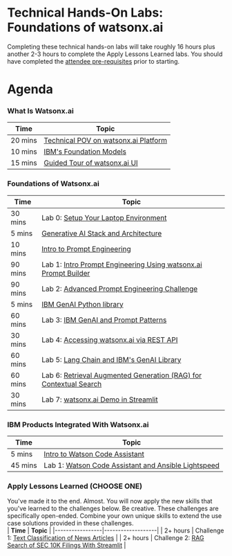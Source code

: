 # Technical Hands-On Labs: Foundations of watsonx.ai 
Completing these technical hands-on labs will take roughly 16 hours plus another 2-3 hours to complete the Apply Lessons Learned labs. You should have completed the [attendee pre-requisites](attendee-prerequisites.md) prior to starting.

# Agenda
### What Is Watsonx.ai
| **Time**        | **Topic** |
|-----------------|-------------------|
| 20 mins  | [Technical POV on watsonx.ai Platform](watsonxai-platform.md) | 
| 10 mins  | [IBM's Foundation Models](ibm-foundation-models.md) | 
| 15 mins  | [Guided Tour of watsonx.ai UI](https://ibm.box.com/s/vcebyqr1kzy9hj8z6xssq2ryq18cdk2q)  | 

### Foundations of Watsonx.ai
| **Time**        | **Topic** |
|-----------------|-------------------|
| 30 mins  | Lab 0: [Setup Your Laptop Environment](./self-guided-labs/level-1/lab-0-laptop-environment-setup)|  
|  5 mins  | [Generative AI Stack and Architecture](https://ibm.box.com/s/8imh3ymwmatab3x94u332fnzbg0tgq1z)   | 
| 10 mins  | [Intro to Prompt Engineering](https://ibm.box.com/s/acqea8ukzmgzdel7gxp2fcrnqm8p7vvp)   |  
| 90 mins  | Lab 1: [Intro Prompt Engineering Using watsonx.ai Prompt Builder](./self-guided-labs/level-1/lab-01-intro-to-prompt-engineering) |  
| 90 mins  | Lab 2: [Advanced Prompt Engineering Challenge](./self-guided-labs/level-1/lab-02-advanced-prompt-engineering)   |  
|  5 mins  | [IBM GenAI Python library](https://ibm.box.com/s/ufqc0h9q6jc7f01yxym3ji32yqnuvpsl) | 
| 60 mins  | Lab 3: [IBM GenAI and Prompt Patterns](./self-guided-labs/level-1/lab-03-genai-and-prompt-patterns) | 
| 30 mins  | Lab 4: [Accessing watsonx.ai via REST API](./self-guided-labs/level-1/lab-04-genai-rest-api) | 
| 60 mins  | Lab 5: [Lang Chain and IBM's GenAI Library](./self-guided-labs/level-1/lab-05-genai-and-langchain) | 
| 60 mins  | Lab 6: [Retrieval Augmented Generation (RAG) for Contextual Search](./self-guided-labs/level-1/lab-06-retrieval-agumented-generation) |
| 30 mins  | Lab 7: [watsonx.ai Demo in Streamlit](./self-guided-labs/level-1/lab-07-watsonxai-demo-with-streamlit) | 

### IBM Products Integrated With Watsonx.ai
| **Time**        | **Topic** |
|-----------------|-------------------|
|  5 mins  | [Intro to Watson Code Assistant](https://ibm.box.com/s/lx4xbdjtc7p13yf950ou88bl8d5qbj3y) | 
| 45 mins  | Lab 1: [Watson Code Assistant and Ansible Lightspeed](./self-guided-labs/products/lab-01-watson-code-assistant) | 

### Apply Lessons Learned (CHOOSE ONE)
You've made it to the end.  Almost. You will now apply the new skills that you've learned to the challenges below.  Be creative.  These challenges are specifically open-ended.  Combine your own unique skills to extend the use case solutions provided in these challenges.    
| **Time**        | **Topic** |
|-----------------|-------------------|
| 2+ hours  | Challenge 1: [Text Classification of News Articles](./self-guided-labs/apply-lessons-learned/challenge-01) | 
| 2+ hours  | Challenge 2: [RAG Search of SEC 10K Filings With Streamlit](./self-guided-labs/apply-lessons-learned/challenge-02) | 
